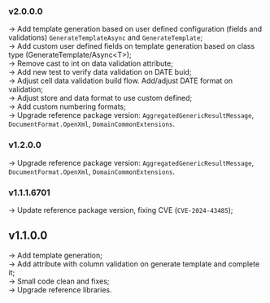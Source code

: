 ### **v2.0.0.0** 
-> Add template generation based on user defined configuration (fields and validations) `GenerateTemplateAsync` and `GenerateTemplate`; <br />
-> Add custom user defined fields on template generation based on class type (GenerateTemplate/Async&lt;T&gt;); <br />
-> Remove cast to int on data validation attribute; <br />
-> Add new test to verify data validation on DATE buid; <br />
-> Adjust cell data validation build flow. Add/adjust DATE format on validation; <br />
-> Adjust store and data format to use custom defined; <br />
-> Add custom numbering formats; <br />
-> Upgrade reference package version: `AggregatedGenericResultMessage`, `DocumentFormat.OpenXml`, `DomainCommonExtensions`.<br />

### **v1.2.0.0** 
-> Upgrade reference package version: `AggregatedGenericResultMessage`, `DocumentFormat.OpenXml`, `DomainCommonExtensions`.

### **v1.1.1.6701** 
-> Update reference package version, fixing CVE (`CVE-2024-43485`);

## **v1.1.0.0**
-> Add template generation; <br />
-> Add attribute with column validation on generate template and complete it; <br />
-> Small code clean and fixes; <br />
-> Upgrade reference libraries.